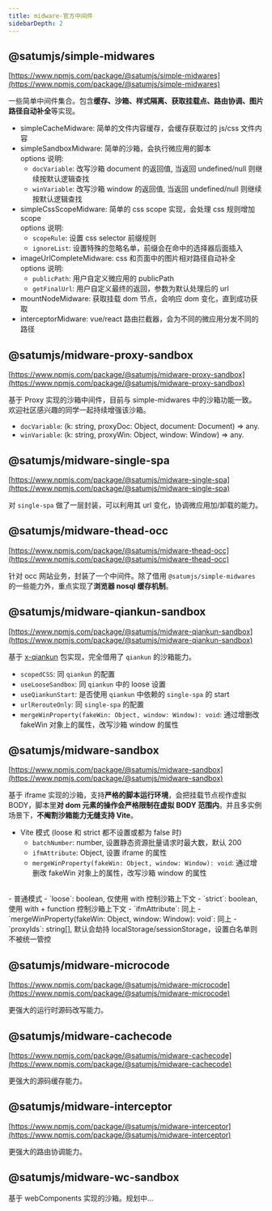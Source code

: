 ```yaml
---
title: midware-官方中间件
sidebarDepth: 2
---
```


## @satumjs/simple-midwares

[https://www.npmjs.com/package/@satumjs/simple-midwares](https://www.npmjs.com/package/@satumjs/simple-midwares)

一些简单中间件集合。包含**缓存、沙箱、样式隔离、获取挂载点、路由协调、图片路径自动补全**等实现。

- simpleCacheMidware: 简单的文件内容缓存，会缓存获取过的 js/css 文件内容
- simpleSandboxMidware: 简单的沙箱，会执行微应用的脚本<br>options 说明:
  - `docVariable`: 改写沙箱 document 的返回值, 当返回 undefined/null 则继续按默认逻辑查找
  - `winVariable`: 改写沙箱 window 的返回值, 当返回 undefined/null 则继续按默认逻辑查找
- simpleCssScopeMidware: 简单的 css scope 实现，会处理 css 规则增加 scope<br>options 说明:
  - `scopeRule`: 设置 css selector 前缀规则
  - `ignoreList`: 设置特殊的忽略名单，前缀会在命中的选择器后面插入
- imageUrlCompleteMidware: css 和页面中的图片相对路径自动补全<br>options 说明:
  - `publicPath`: 用户自定义微应用的 publicPath
  - `getFinalUrl`: 用户自定义最终的返回，参数为默认处理后的 url
- mountNodeMidware: 获取挂载 dom 节点，会响应 dom 变化，直到成功获取
- interceptorMidware: vue/react 路由拦截器，会为不同的微应用分发不同的路径

## @satumjs/midware-proxy-sandbox

[https://www.npmjs.com/package/@satumjs/midware-proxy-sandbox](https://www.npmjs.com/package/@satumjs/midware-proxy-sandbox)

基于 Proxy 实现的沙箱中间件，目前与 simple-midwares 中的沙箱功能一致。<br>欢迎社区感兴趣的同学一起持续增强该沙箱。

- `docVariable`: (k: string, proxyDoc: Object, document: Document) => any.
- `winVariable`: (k: string, proxyWin: Object, window: Window) => any.

## @satumjs/midware-single-spa

[https://www.npmjs.com/package/@satumjs/midware-single-spa](https://www.npmjs.com/package/@satumjs/midware-single-spa)

对 `single-spa` 做了一层封装，可以利用其 url 变化，协调微应用加/卸载的能力。

## @satumjs/midware-thead-occ

[https://www.npmjs.com/package/@satumjs/midware-thead-occ](https://www.npmjs.com/package/@satumjs/midware-thead-occ)

针对 occ 网站业务，封装了一个中间件。除了借用 `@satumjs/simple-midwares` 的一些能力外，重点实现了**浏览器 nosql 缓存机制**。

## @satumjs/midware-qiankun-sandbox

[https://www.npmjs.com/package/@satumjs/midware-qiankun-sandbox](https://www.npmjs.com/package/@satumjs/midware-qiankun-sandbox)

基于 [x-qiankun](https://www.npmjs.com/package/@satumjs/x-qiankun) 包实现，完全借用了 `qiankun` 的沙箱能力。

- `scopedCSS`: 同 `qiankun` 的配置
- `useLooseSandbox`: 同 `qiankun` 中的 loose 设置
- `useQiankunStart`: 是否使用 `qiankun` 中依赖的 `single-spa` 的 start
- `urlRerouteOnly`: 同 `single-spa` 的配置
- `mergeWinProperty(fakeWin: Object, window: Window): void`: 通过增删改 fakeWin 对象上的属性，改写沙箱 window 的属性

## @satumjs/midware-sandbox

[https://www.npmjs.com/package/@satumjs/midware-sandbox](https://www.npmjs.com/package/@satumjs/midware-sandbox)

基于 iframe 实现的沙箱，支持**严格的脚本运行环境**，会把挂载节点视作虚拟 BODY，脚本里**对 dom 元素的操作会严格限制在虚拟 BODY 范围内**。并且多实例场景下，**不阉割沙箱能力无缝支持 Vite**。

- Vite 模式 (loose 和 strict 都不设置或都为 false 时)
  - `batchNumber`: number, 设置静态资源批量请求时最大数，默认 200
  - `ifmAttribute`: Object, 设置 iframe 的属性
  - `mergeWinProperty(fakeWin: Object, window: Window): void`: 通过增删改 fakeWin 对象上的属性，改写沙箱 window 的属性
<br>
- 普通模式
  - `loose`: boolean, 仅使用 with 控制沙箱上下文
  - `strict`: boolean, 使用 with + function 控制沙箱上下文
  - `ifmAttribute`: 同上
  - `mergeWinProperty(fakeWin: Object, window: Window): void`: 同上
  - `proxyIds`: string[], 默认会劫持 localStorage/sessionStorage，设置白名单则不被统一管控

## @satumjs/midware-microcode

[https://www.npmjs.com/package/@satumjs/midware-microcode](https://www.npmjs.com/package/@satumjs/midware-microcode)

更强大的运行时源码改写能力。

## @satumjs/midware-cachecode

[https://www.npmjs.com/package/@satumjs/midware-cachecode](https://www.npmjs.com/package/@satumjs/midware-cachecode)

更强大的源码缓存能力。

## @satumjs/midware-interceptor

[https://www.npmjs.com/package/@satumjs/midware-interceptor](https://www.npmjs.com/package/@satumjs/midware-interceptor)

更强大的路由协调能力。

## @satumjs/midware-wc-sandbox

基于 webComponents 实现的沙箱。规划中...
